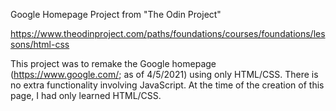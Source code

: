 Google Homepage Project from "The Odin Project"

https://www.theodinproject.com/paths/foundations/courses/foundations/lessons/html-css

This project was to remake the Google homepage (https://www.google.com/; as of 4/5/2021) using only HTML/CSS. There is no extra functionality involving JavaScript. At the time of the creation of this page, I had only learned HTML/CSS.
